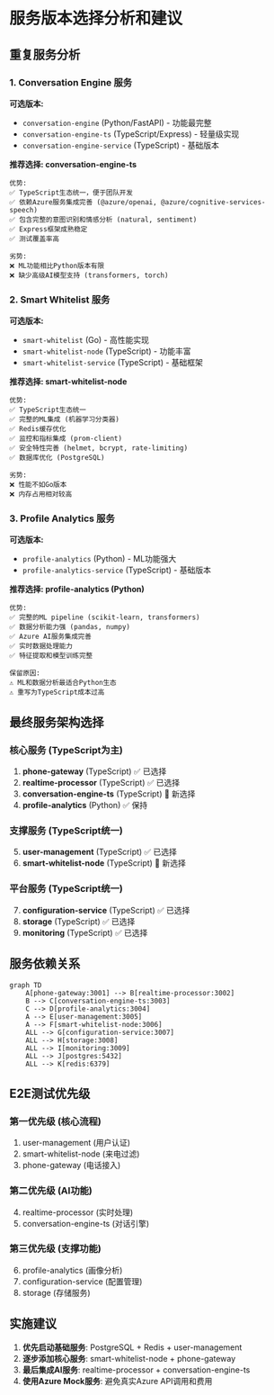 # 服务版本选择分析和建议

## 重复服务分析

### 1. Conversation Engine 服务

**可选版本:**
- `conversation-engine` (Python/FastAPI) - 功能最完整
- `conversation-engine-ts` (TypeScript/Express) - 轻量级实现  
- `conversation-engine-service` (TypeScript) - 基础版本

**推荐选择: conversation-engine-ts**
```
优势:
✅ TypeScript生态统一，便于团队开发
✅ 依赖Azure服务集成完善 (@azure/openai, @azure/cognitive-services-speech)
✅ 包含完整的意图识别和情感分析 (natural, sentiment)
✅ Express框架成熟稳定
✅ 测试覆盖率高

劣势:
❌ ML功能相比Python版本有限
❌ 缺少高级AI模型支持 (transformers, torch)
```

### 2. Smart Whitelist 服务

**可选版本:**
- `smart-whitelist` (Go) - 高性能实现
- `smart-whitelist-node` (TypeScript) - 功能丰富
- `smart-whitelist-service` (TypeScript) - 基础框架

**推荐选择: smart-whitelist-node**
```
优势:
✅ TypeScript生态统一
✅ 完整的ML集成 (机器学习分类器)
✅ Redis缓存优化
✅ 监控和指标集成 (prom-client)
✅ 安全特性完善 (helmet, bcrypt, rate-limiting)
✅ 数据库优化 (PostgreSQL)

劣势:
❌ 性能不如Go版本
❌ 内存占用相对较高
```

### 3. Profile Analytics 服务

**可选版本:**
- `profile-analytics` (Python) - ML功能强大
- `profile-analytics-service` (TypeScript) - 基础版本

**推荐选择: profile-analytics (Python)**
```
优势:
✅ 完整的ML pipeline (scikit-learn, transformers)
✅ 数据分析能力强 (pandas, numpy)
✅ Azure AI服务集成完善
✅ 实时数据处理能力
✅ 特征提取和模型训练完整

保留原因:
⚠️ ML和数据分析最适合Python生态
⚠️ 重写为TypeScript成本过高
```

## 最终服务架构选择

### 核心服务 (TypeScript为主)
1. **phone-gateway** (TypeScript) ✅ 已选择
2. **realtime-processor** (TypeScript) ✅ 已选择  
3. **conversation-engine-ts** (TypeScript) 🔄 新选择
4. **profile-analytics** (Python) ✅ 保持

### 支撑服务 (TypeScript统一)
5. **user-management** (TypeScript) ✅ 已选择
6. **smart-whitelist-node** (TypeScript) 🔄 新选择

### 平台服务 (TypeScript统一)
7. **configuration-service** (TypeScript) ✅ 已选择
8. **storage** (TypeScript) ✅ 已选择
9. **monitoring** (TypeScript) ✅ 已选择

## 服务依赖关系

```mermaid
graph TD
    A[phone-gateway:3001] --> B[realtime-processor:3002]
    B --> C[conversation-engine-ts:3003]
    C --> D[profile-analytics:3004]
    A --> E[user-management:3005]
    A --> F[smart-whitelist-node:3006]
    ALL --> G[configuration-service:3007]
    ALL --> H[storage:3008]
    ALL --> I[monitoring:3009]
    ALL --> J[postgres:5432]
    ALL --> K[redis:6379]
```

## E2E测试优先级

### 第一优先级 (核心流程)
1. user-management (用户认证)
2. smart-whitelist-node (来电过滤)
3. phone-gateway (电话接入)

### 第二优先级 (AI功能)
4. realtime-processor (实时处理)
5. conversation-engine-ts (对话引擎)

### 第三优先级 (支撑功能)
6. profile-analytics (画像分析)
7. configuration-service (配置管理)
8. storage (存储服务)

## 实施建议

1. **优先启动基础服务**: PostgreSQL + Redis + user-management
2. **逐步添加核心服务**: smart-whitelist-node + phone-gateway
3. **最后集成AI服务**: realtime-processor + conversation-engine-ts
4. **使用Azure Mock服务**: 避免真实Azure API调用和费用